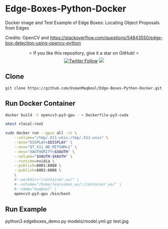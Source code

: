 # Edge-Boxes-Python-Docker
Docker image and Test Example of Edge Boxes: Locating Object Proposals from Edges

Credits: OpenCV and https://stackoverflow.com/questions/54843550/edge-box-detection-using-opencv-python

<p align="center">
  ⭐️ If you like this repository, give it a star on GitHub! ⭐️
  <br>
  <a href="https://twitter.com/MUsmanMBhutta"><img src="https://img.shields.io/twitter/follow/MUsmanMBhutta.svg?style=social" alt="Twitter Follow" /></a>
  <a href="#license"><img src="https://img.shields.io/github/license/sourcerer-io/hall-of-fame.svg?colorB=ff0000"></a>
</p>

## Clone

```
git clone https://github.com/UsmanMaqbool/Edge-Boxes-Python-Docker.git

```
## Run Docker Container
```sh
docker build -t opencv3-py3-gpu - < Dockerfile-py3-cuda

xhost +local:root

sudo docker run --gpus all -it \
    --volume="/tmp/.X11-unix:/tmp/.X11-unix" \
    --env="DISPLAY=$DISPLAY" \
    --env="QT_X11_NO_MITSHM=1" \
    --env="XAUTHORITY=$XAUTH" \
    --volume="$XAUTH:$XAUTH" \
    --runtime=nvidia \
    --publish=8001:8888 \
    --publish=6001:6006 \
    \
    #--workdir="/container_ws/" \
    #--volume="/home/leo/usman_ws/:/container_ws/" \
    #--name="maqbool" \
    opencv3-py3-gpu /bin/bash
```

## Run Example
python3 edgeboxes_demo.py models/model.yml.gz test.jpg